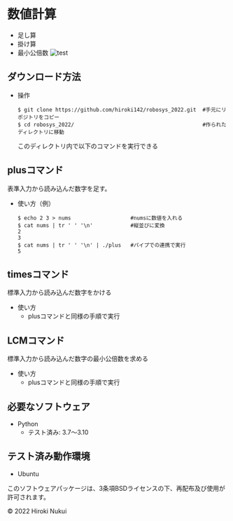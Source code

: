 # 数値計算
* 足し算
* 掛け算
* 最小公倍数
![test](https://github.com/hiroki142/robosys_2022/actions/workflows/test.yml/badge.svg)

## ダウンロード方法
* 操作
  ```
  $ git clone https://github.com/hiroki142/robosys_2022.git  #手元にリポジトリをコピー
  $ cd robosys_2022/                                         #作られたディレクトリに移動
  ```
  このディレクトリ内で以下のコマンドを実行できる

## plusコマンド
表準入力から読み込んだ数字を足す。
* 使い方（例）
  ```
  $ echo 2 3 > nums                   #numsに数値を入れる
  $ cat nums | tr ' ' '\n'            #縦並びに変換
  2
  3
  $ cat nums | tr ' ' '\n' | ./plus   #パイプでの連携で実行
  5
  ```

## timesコマンド
標準入力から読み込んだ数字をかける
* 使い方
  * plusコマンドと同様の手順で実行

## LCMコマンド
標準入力から読み込んだ数字の最小公倍数を求める
* 使い方
  * plusコマンドと同様の手順で実行

## 必要なソフトウェア
* Python
  * テスト済み: 3.7～3.10 

## テスト済み動作環境
* Ubuntu


このソフトウェアパッケージは、3条項BSDライセンスの下、再配布及び使用が許可されます。

© 2022 Hiroki Nukui

